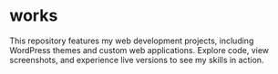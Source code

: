 # works
This repository features my web development projects, including WordPress themes and custom web applications. Explore code, view screenshots, and experience live versions to see my skills in action.
